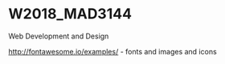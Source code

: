# W2018_MAD3144
Web Development and Design

http://fontawesome.io/examples/ - fonts and images and icons
